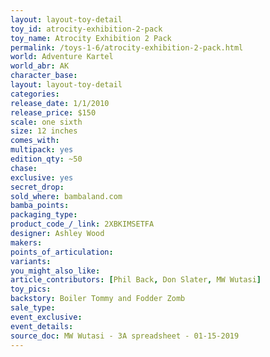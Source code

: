 ```yaml
---
layout: layout-toy-detail 
toy_id: atrocity-exhibition-2-pack
toy_name: Atrocity Exhibition 2 Pack
permalink: /toys-1-6/atrocity-exhibition-2-pack.html
world: Adventure Kartel
world_abr: AK
character_base: 
layout: layout-toy-detail
categories: 
release_date: 1/1/2010
release_price: $150 
scale: one sixth
size: 12 inches
comes_with: 
multipack: yes
edition_qty: ~50
chase: 
exclusive: yes
secret_drop: 
sold_where: bambaland.com
bamba_points: 
packaging_type: 
product_code_/_link: 2XBKIMSETFA
designer: Ashley Wood
makers: 
points_of_articulation: 
variants: 
you_might_also_like: 
article_contributors: [Phil Back, Don Slater, MW Wutasi]
toy_pics: 
backstory: Boiler Tommy and Fodder Zomb
sale_type: 
event_exclusive: 
event_details: 
source_doc: MW Wutasi - 3A spreadsheet - 01-15-2019
---
```

